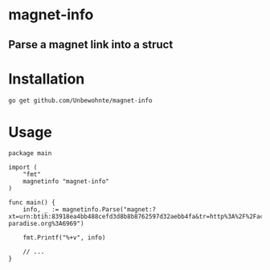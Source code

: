 # magnet-info
## Parse a magnet link into a struct

# Installation 
```
go get github.com/Unbewohnte/magnet-info
```

# Usage
```
package main

import (
	"fmt"
	magnetinfo "magnet-info"
)

func main() {
	info, _ := magnetinfo.Parse("magnet:?xt=urn:btih:83918ea4bb488cefd3d8b8b8762597d32aebb4fa&tr=http%3A%2F%2Facademictorrents.com%2Fannounce.php&tr=udp%3A%2F%2Ftracker.coppersurfer.tk%3A6969&tr=udp%3A%2F%2Ftracker.opentrackr.org%3A1337%2Fannounce&tr=udp%3A%2F%2Ftracker.leechers-paradise.org%3A6969")

	fmt.Printf("%+v", info)

    // ...
}
```
